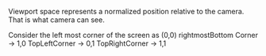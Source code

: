 Viewport space represents a normalized position relative to the camera. 
That is what camera can see. 

Consider the left most corner of the screen as (0,0)
rightmostBottom Corner -> 1,0
TopLeftCorner -> 0,1 
TopRightCorner -> 1,1
